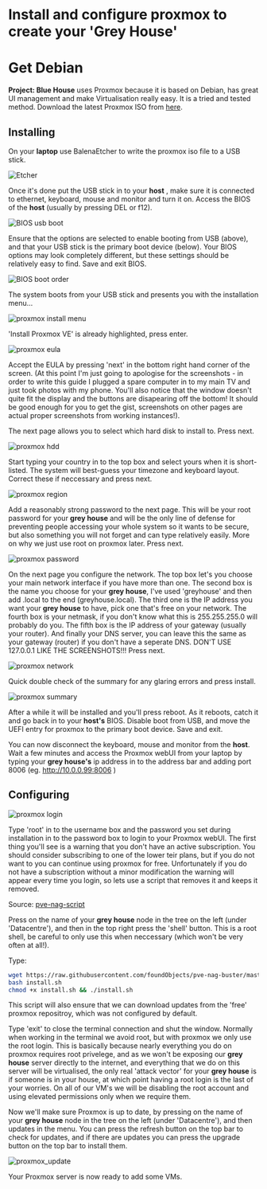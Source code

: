 # Install and configure proxmox to create your 'Grey House'

# Get Debian

**Project: Blue House** uses Proxmox because it is based on Debian, has great UI management and make Virtualisation really easy.  It is a tried and tested method.  Download the latest Proxmox ISO from [here](https://proxmox.com/en/downloads/category/iso-images-pve).


## Installing

On your **laptop** use BalenaEtcher to write the proxmox iso file to a USB stick.

![Etcher](../images/Etcher.png)

Once it's done put the USB stick in to your **host** , make sure it is connected to ethernet, keyboard, mouse and monitor and turn it on.  Access the BIOS of the **host** (usually by pressing DEL or f12).

![BIOS usb boot](../images/BIOS_enable_boot.jpg)

Ensure that the options are selected to enable booting from USB (above), and that your USB stick is the primary boot device (below).  Your BIOS options may look completely different, but these settings should be relatively easy to find.  Save and exit BIOS.

![BIOS boot order](../images/BIOS_boot_order.jpg)

The system boots from your USB stick and presents you with the installation menu...

![proxmox install menu](../images/proxmox_install.jpg)

'Install Proxmox VE' is already highlighted, press enter.

![proxmox eula](../images/proxmox_eula.jpg)

Accept the EULA by pressing 'next' in the bottom right hand corner of the screen.  (At this point I'm just going to apologise for the screenshots - in order to write this guide I plugged a spare computer in to my main TV and just took photos with my phone.  You'll also notice that the window doesn't quite fit the display and the buttons are disapearing off the bottom!  It should be good enough for you to get the gist, screenshots on other pages are actual proper screenshots from working instances!).

The next page allows you to select which hard disk to install to.  Press next.

![proxmox hdd](../images/proxmox_hdd.jpg)

Start typing your country in to the top box and select yours when it is short-listed.  The system will best-guess your timezone and keyboard layout.  Correct these if neccessary and press next.

![proxmox region](../images/proxmox_region.jpg)

Add a reasonably strong password to the next page.  This will be your root password for your **grey house** and will be the only line of defense for preventing people accessing your whole system so it wants to be secure, but also something you will not forget and can type relatively easily.  More on why we just use root on proxmox later.  Press next.

![proxmox password](../images/proxmox_password.jpg)

On the next page you configure the network.  The top box let's you choose your main network interface if you have more than one.  The second box is the name you choose for your **grey house**, I've used 'greyhouse' and then add .local to the end (greyhouse.local).  The third one is the IP address you want your **grey house** to have, pick one that's free on your network.  The fourth box is your netmask, if you don't know what this is 255.255.255.0 will probably do you.  The fifth box is the IP address of your gateway (usually your router).  And finally your DNS server, you can leave this the same as your gateway (router) if you don't have a seperate DNS.  DON'T USE 127.0.0.1 LIKE THE SCREENSHOTS!!!  Press next.

![proxmox network](../images/proxmox_network.jpg)

Quick double check of the summary for any glaring errors and press install.

![proxmox summary](../images/proxmox_summary.jpg)

After a while it will be installed and you'll press reboot.  As it reboots, catch it and go back in to your **host's** BIOS.  Disable boot from USB, and move the UEFI entry for proxmox to the primary boot device.  Save and exit.

You can now disconnect the keyboard, mouse and monitor from the **host**.  Wait a few minutes and access the Proxmox webUI from your laptop by typing your **grey house's** ip address in to the address bar and adding port 8006 (eg. http://10.0.0.99:8006 )


## Configuring

![proxmox login](../images/proxmox_login.png)

Type 'root' in to the username box and the password you set during installation in to the password box to login to your Proxmox webUI.  The first thing you'll see is a warning that you don't have an active subscription.  You should consider subscribing to one of the lower teir plans, but if you do not want to you can continue using proxmox for free.  Unfortunately if you do not have a subscription without a minor modification the warning will appear every time you login, so lets use a script that removes it and keeps it removed. 

Source: [pve-nag-script](https://github.com/foundObjects/pve-nag-buster)

Press on the name of your **grey house** node in the tree on the left (under 'Datacentre'), and then in the top right press the 'shell' button.  This is a root shell, be careful to only use this when neccessary (which won't be very often at all!).

Type:

```bash
wget https://raw.githubusercontent.com/foundObjects/pve-nag-buster/master/install.sh
bash install.sh
chmod +x install.sh && ./install.sh
```

This script will also ensure that we can download updates from the 'free' proxmox repositroy, which was not configured by default.

Type 'exit' to close the terminal connection and shut the window.  Normally when working in the terminal we avoid root, but with proxmox we only use the root login.  This is basically because nearly everything you do on proxmox requires root privelege, and as we won't be exposing our **grey house** server directly to the internet, and everything that we do on this server will be virtualised, the only real 'attack vector' for your **grey house** is if someone is in your house, at which point having a root login is the last of your worries.  On all of our VM's we will be disabling the root account and using elevated permissions only when we require them.

Now we'll make sure Proxmox is up to date, by pressing on the name of your **grey house** node in the tree on the left (under 'Datacentre'), and then updates in the menu.  You can press the refresh button on the top bar to check for updates, and if there are updates you can press the upgrade button on the top bar to install them.

![proxmox_update](../images/proxmox_update.png)

Your Proxmox server is now ready to add some VMs.
